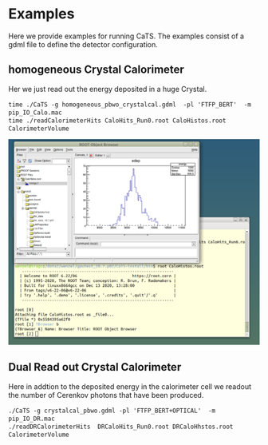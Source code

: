 # Examples
Here we provide examples for running CaTS. The examples consist of a gdml file to define the detector configuration. 

## homogeneous Crystal Calorimeter
Her we just read out the energy deposited in a huge Crystal.

    time ./CaTS -g homogeneous_pbwo_crystalcal.gdml  -pl 'FTFP_BERT'  -m pip_IO_Calo.mac
    time ./readCalorimeterHits CaloHits_Run0.root CaloHistos.root CalorimeterVolume

![alt text](https://github.com/hanswenzel/CaTS/blob/master/images/CaloHistos.png)

## Dual Read out Crystal Calorimeter

Here in addtion to the deposited energy in the calorimeter cell we readout the number of Cerenkov photons that have been produced.

    ./CaTS -g crystalcal_pbwo.gdml -pl 'FTFP_BERT+OPTICAL'  -m pip_IO_DR.mac 
    ./readDRCalorimeterHits  DRCaloHits_Run0.root DRCaloHhstos.root CalorimeterVolume



